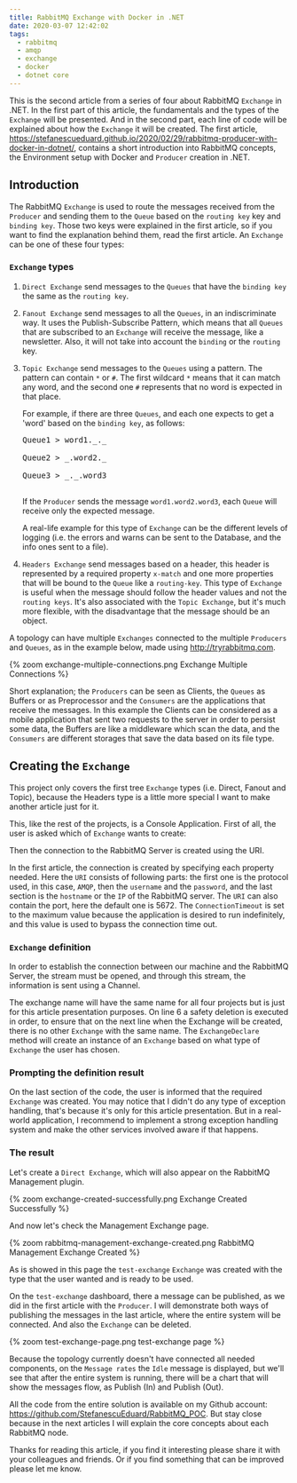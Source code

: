 ```yaml
---
title: RabbitMQ Exchange with Docker in .NET
date: 2020-03-07 12:42:02
tags:
  - rabbitmq
  - amqp
  - exchange
  - docker
  - dotnet core
---
```


This is the second article from a series of four about RabbitMQ `Exchange` in .NET. In the first part of this article, the fundamentals and the types of the `Exchange` will be presented. And in the second part, each line of code will be explained about how the `Exchange` it will be created. The first article, https://stefanescueduard.github.io/2020/02/29/rabbitmq-producer-with-docker-in-dotnet/, contains a short introduction into RabbitMQ concepts, the Environment setup with Docker and `Producer` creation in .NET.

## Introduction

The RabbitMQ `Exchange` is used to route the messages received from the `Producer` and sending them to the `Queue` based on the `routing key` key and `binding key`. Those two keys were explained in the first article, so if you want to find the explanation behind them, read the first article.
An `Exchange` can be one of these four types:

### `Exchange` types

1.  `Direct Exchange` send messages to the `Queues` that have the `binding key` the same as the `routing key`.

2.  `Fanout Exchange` send messages to all the `Queues`, in an indiscriminate way. It uses the Publish-Subscribe Pattern, which means that all `Queues` that are subscribed to an `Exchange` will receive the message, like a newsletter. Also, it will not take into account the `binding` or the `routing` key.

3.  `Topic Exchange` send messages to the `Queues` using a pattern. The pattern can contain `*` or `#`. The first wildcard `*` means that it can match any word, and the second one `#` represents that no word is expected in that place.

    For example, if there are three `Queues`, and each one expects to get a 'word' based on the `binding key`, as follows:

    <pre>
    Queue1 > word1._._

    Queue2 > _.word2._

    Queue3 > _._.word3

    </pre>

    If the `Producer` sends the message `word1.word2.word3`, each `Queue` will receive only the expected message.

    A real-life example for this type of `Exchange` can be the different levels of logging (i.e. the errors and warns can be sent to the Database, and the info ones sent to a file).

4.  `Headers Exchange` send messages based on a header, this header is represented by a required property `x-match` and one more properties that will be bound to the `Queue` like a `routing-key`. This type of `Exchange` is useful when the message should follow the header values and not the `routing keys`. It's also associated with the `Topic Exchange`, but it's much more flexible, with the disadvantage that the message should be an object.

A topology can have multiple `Exchanges` connected to the multiple `Producers` and `Queues`, as in the example below, made using http://tryrabbitmq.com.

{% zoom exchange-multiple-connections.png Exchange Multiple Connections %}

Short explanation; the `Producers` can be seen as Clients, the `Queues` as Buffers or as Preprocessor and the `Consumers` are the applications that receive the messages. In this example the Clients can be considered as a mobile application that sent two requests to the server in order to persist some data, the Buffers are like a middleware which scan the data, and the `Consumers` are different storages that save the data based on its file type.

## Creating the `Exchange`

This project only covers the first tree `Exchange` types (i.e. Direct, Fanout and Topic), because the Headers type is a little more special I want to make another article just for it.

This, like the rest of the projects, is a Console Application. First of all, the user is asked which of `Exchange` wants to create:

<script src="https://gist.github.com/StefanescuEduard/b97cae8daf78df512889292c15a1df93.js"></script>

Then the connection to the RabbitMQ Server is created using the URI.

<script src="https://gist.github.com/StefanescuEduard/e8570a4d26624b032c13558e22575d65.js"></script>

In the first article, the connection is created by specifying each property needed. Here the `URI` consists of following parts: the first one is the protocol used, in this case, `AMQP`, then the `username` and the `password`, and the last section is the `hostname` or the `IP` of the RabbitMQ server. The `URI` can also contain the port, here the default one is 5672.
The `ConnectionTimeout` is set to the maximum value because the application is desired to run indefinitely, and this value is used to bypass the connection time out.

### `Exchange` definition

In order to establish the connection between our machine and the RabbitMQ Server, the stream must be opened, and through this stream, the information is sent using a Channel.

<script src="https://gist.github.com/StefanescuEduard/28993423b205b545df54dca70d3c92a1.js"></script>

The exchange name will have the same name for all four projects but is just for this article presentation purposes. On line 6 a safety deletion is executed in order, to ensure that on the next line when the Exchange will be created, there is no other `Exchange` with the same name. The `ExchangeDeclare` method will create an instance of an `Exchange` based on what type of `Exchange` the user has chosen.

### Prompting the definition result

On the last section of the code, the user is informed that the required `Exchange` was created. You may notice that I didn't do any type of exception handling, that's because it's only for this article presentation. But in a real-world application, I recommend to implement a strong exception handling system and make the other services involved aware if that happens.

### The result

Let's create a `Direct Exchange`, which will also appear on the RabbitMQ Management plugin.

{% zoom exchange-created-successfully.png Exchange Created Successfully %}

And now let's check the Management Exchange page.

{% zoom rabbitmq-management-exchange-created.png RabbitMQ Management Exchange Created %}

As is showed in this page the `test-exchange` `Exchange` was created with the type that the user wanted and is ready to be used.

On the `test-exchange` dashboard, there a message can be published, as we did in the first article with the `Producer`. I will demonstrate both ways of publishing the messages in the last article, where the entire system will be connected. And also the `Exchange` can be deleted.

{% zoom test-exchange-page.png test-exchange page %}

Because the topology currently doesn't have connected all needed components, on the `Message rates` the `Idle` message is displayed, but we'll see that after the entire system is running, there will be a chart that will show the messages flow, as Publish (In) and Publish (Out).

All the code from the entire solution is available on my Github account: https://github.com/StefanescuEduard/RabbitMQ_POC. But stay close because in the next articles I will explain the core concepts about each RabbitMQ node.

Thanks for reading this article, if you find it interesting please share it with your colleagues and friends. Or if you find something that can be improved please let me know.